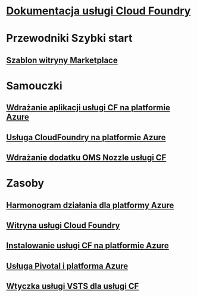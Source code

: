 # [Dokumentacja usługi Cloud Foundry](index.md)
# Przewodniki Szybki start
## [Szablon witryny Marketplace](https://azuremarketplace.microsoft.com/marketplace/apps/pivotal.pivotal-cloud-foundry)
# Samouczki
## [Wdrażanie aplikacji usługi CF na platformie Azure](/azure/virtual-machines/linux/cloudfoundry-deploy-your-first-app)
## [Usługa CloudFoundry na platformie Azure](/azure/virtual-machines/linux/cloudfoundry-get-started)
## [Wdrażanie dodatku OMS Nozzle usługi CF](/azure/cloudfoundry/cloudfoundry-oms-nozzle)
# Zasoby
## [Harmonogram działania dla platformy Azure](https://azure.microsoft.com/roadmap/)
## [Witryna usługi Cloud Foundry](https://docs.cloudfoundry.org/)
## [Instalowanie usługi CF na platformie Azure](https://docs.pivotal.io/pivotalcf/1-11/customizing/pcf_azure.html)
## [Usługa Pivotal i platforma Azure](https://pivotal.io/partners/microsoft)
## [Wtyczka usługi VSTS dla usługi CF](https://github.com/Microsoft/vsts-cloudfoundry)
